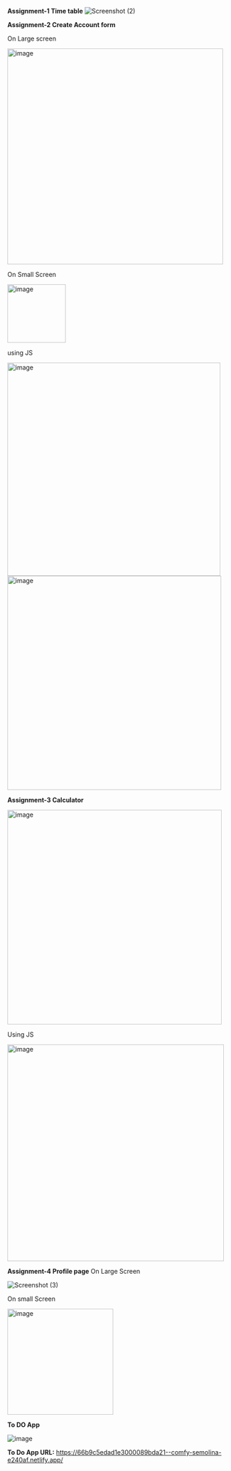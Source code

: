 **Assignment-1 Time table**
![Screenshot (2)](https://github.com/user-attachments/assets/49a4bb4b-de55-4d3e-ae9f-c120be2857fa)

**Assignment-2 Create Account form**

On Large screen

<img width="485" alt="image" src="https://github.com/user-attachments/assets/833823f5-f6d3-4f09-a767-d91ab6892431">

On Small Screen

<img width="131" alt="image" src="https://github.com/user-attachments/assets/5eab8d4f-7f14-4b12-b4cc-1d9c3e3a0b65">

using JS

<img width="479" alt="image" src="https://github.com/user-attachments/assets/9c112fa8-2259-4782-a1ee-04084c83e466">

<img width="481" alt="image" src="https://github.com/user-attachments/assets/e7f4a470-f945-47f6-a8ca-001878119298">



**Assignment-3 Calculator**

<img width="482" alt="image" src="https://github.com/user-attachments/assets/825430b0-92c2-487c-9546-2a8a55116b4f">

Using JS

<img width="487" alt="image" src="https://github.com/user-attachments/assets/859d6c44-51cf-45d8-bb1a-fc5cb781ec27">


**Assignment-4 Profile page**
On Large Screen

![Screenshot (3)](https://github.com/user-attachments/assets/30d9ff4c-074f-46fd-9455-1ff15ce56d6a)

On small Screen

<img width="238" alt="image" src="https://github.com/user-attachments/assets/1b8d8405-f9b2-4f85-88a3-02ae9b1237d1">


**To DO App**

![image](https://github.com/user-attachments/assets/52dab7f6-a165-4bc7-a01c-654f6a753044)




**To Do App URL:**
https://66b9c5edad1e3000089bda21--comfy-semolina-e240af.netlify.app/

